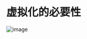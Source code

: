 # 虚拟化的必要性

![image](https://user-images.githubusercontent.com/87458342/135092015-16ced95a-b887-49ba-88f5-00c8f115b042.png)


